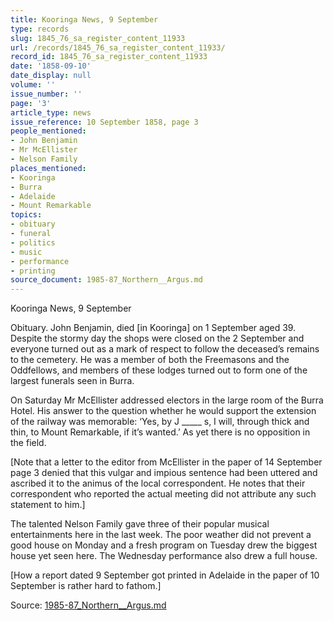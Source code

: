 ```yaml
---
title: Kooringa News, 9 September
type: records
slug: 1845_76_sa_register_content_11933
url: /records/1845_76_sa_register_content_11933/
record_id: 1845_76_sa_register_content_11933
date: '1858-09-10'
date_display: null
volume: ''
issue_number: ''
page: '3'
article_type: news
issue_reference: 10 September 1858, page 3
people_mentioned:
- John Benjamin
- Mr McEllister
- Nelson Family
places_mentioned:
- Kooringa
- Burra
- Adelaide
- Mount Remarkable
topics:
- obituary
- funeral
- politics
- music
- performance
- printing
source_document: 1985-87_Northern__Argus.md
---
```


Kooringa News, 9 September

Obituary.  John Benjamin, died [in Kooringa] on 1 September aged 39.  Despite the stormy day the shops were closed on the 2 September and everyone turned out as a mark of respect to follow the deceased’s remains to the cemetery.  He was a member of both the Freemasons and the Oddfellows, and members of these lodges turned out to form one of the largest funerals seen in Burra.

On Saturday Mr McEllister addressed electors in the large room of the Burra Hotel.  His answer to the question whether he would support the extension of the railway was memorable: ‘Yes, by J _____ s, I will, through thick and thin, to Mount Remarkable, if it’s wanted.’  As yet there is no opposition in the field.

[Note that a letter to the editor from McEllister in the paper of 14 September page 3 denied that this vulgar and impious sentence had been uttered and ascribed it to the animus of the local correspondent.  He notes that their correspondent who reported the actual meeting did not attribute any such statement to him.]

The talented Nelson Family gave three of their popular musical entertainments here in the last week.  The poor weather did not prevent a good house on Monday and a fresh program on Tuesday drew the biggest house yet seen here.  The Wednesday performance also drew a full house.

[How a report dated 9 September got printed in Adelaide in the paper of 10 September is rather hard to fathom.]

Source: [1985-87_Northern__Argus.md](/downloads/markdown/1985-87_Northern__Argus.md)

